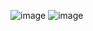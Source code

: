 ![image](https://github.com/user-attachments/assets/dcd6f3c6-7882-4eba-bacd-f5d839663ede)
![image](https://github.com/user-attachments/assets/31b45fef-90af-448e-b76b-e8438e39b43b)


